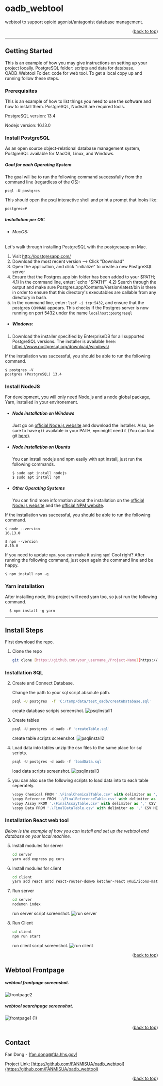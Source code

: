 <a name="readme-top"></a>

# oadb_webtool
 webtool to support opioid agonist/antagonist database management. 


<p align="right">(<a href="#readme-top">back to top</a>)</p>

---
<!-- GETTING STARTED -->
## Getting Started

This is an example of how you may give instructions on setting up your project locally.
PostgreSQL folder: scripts and data for database.
OADB_Webtool Folder: code for web tool.
To get a local copy up and running follow these steps.

### Prerequisites

This is an example of how to list things you need to use the software and how to install them. PostgreSQL, NodeJS are required tools.

PostgreSQL version: 13.4

Nodejs version: 16.13.0


### Install PostgreSQL

As an open source object-relational database management system, PostgreSQL available for MacOS, Linux, and Windows.

##### Goal for each Operating System
The goal will be to run the following command successfully from the command line (regardless of the OS):

```psql -U postgres```

This should open the psql interactive shell and print a prompt that looks like:

```postgres=# ```

##### Installation per OS:

- ###### MacOS:

Let's walk through installing PostgreSQL with the postgresapp on Mac.

1) Visit http://postgresapp.com/
2) Download the most recent version --> Click "Download"
3) Open the application, and click "initialize" to create a new PostgreSQL server
4) Ensure that the Postgres.app bin folder has been added to your $PATH;
  4.1) In the command line, enter: `echo "$PATH"`
  4.2) Search through the output and make sure Postgres.app/Contents/Version/latest/bin is there
       in order to ensure that this directory's executables are callable from any directory in bash.
5) In the command line, enter: `lsof -i tcp:5432`, and ensure that the postgres `COMMAND` appears.
   This checks if the Postgres server is now running on port 5432 under the name `localhost:postgresql`
   
   
- ##### Windows:
1) Download the installer specified by EnterpriseDB for all supported PostgreSQL versions. The installer is available here:
  https://www.postgresql.org/download/windows/

If the installation was successful, you should be able to run the following command.

    $ postgres -V
    postgres (PostgreSQL) 13.4
  
    
    
### Install NodeJS

For development, you will only need Node.js and a node global package, Yarn, installed in your environement.

- ##### Node installation on Windows

  Just go on [official Node.js website](https://nodejs.org/) and download the installer.
Also, be sure to have `git` available in your PATH, `npm` might need it (You can find git [here](https://git-scm.com/)).

- ##### Node installation on Ubuntu

  You can install nodejs and npm easily with apt install, just run the following commands.

      $ sudo apt install nodejs
      $ sudo apt install npm

- ##### Other Operating Systems
  You can find more information about the installation on the [official Node.js website](https://nodejs.org/) and the [official NPM website](https://npmjs.org/).

If the installation was successful, you should be able to run the following command.

    $ node --version
    16.13.0

    $ npm --version
    8.10.0

If you need to update `npm`, you can make it using `npm`! Cool right? After running the following command, just open again the command line and be happy.

    $ npm install npm -g


### Yarn installation

  After installing node, this project will need yarn too, so just run the following command.

      $ npm install -g yarn


---
<!-- INSTALL STEPS -->
## Install Steps
First download the repo.

1. Clone the repo
   ```sh
   git clone [https://github.com/your_username_/Project-Name](https://github.com/FANMISUA/oadb_webtool).git
   ```
   
### Installation SQL

2. Create and Connect Database. 

   Change the path to your sql script absolute path.
   ```sh
   psql -U postgres  -f 'C:/temp/data/test_oadb/createDatabase.sql'
   ```
   create database scripts screenshot.
   ![psqlinstall1](https://user-images.githubusercontent.com/12943354/204495005-0e5be89f-70e0-4e53-8066-9776338ad6f4.png)
   
3. Create tables

   ```js
   psql -U postgres -d oadb -f 'createTable.sql'
   ```
   create table scripts screenshot.
   ![psqlinstall2](https://user-images.githubusercontent.com/12943354/204495032-67d5ea37-2f90-43ea-bf7d-a6aca3e00a5c.png)

4. Load data into tables
   unzip the csv files to the same place for sql scripts.
   
   ```js
   psql -U postgres -d oadb -f 'loadData.sql
   ```   
   load data scripts screenshot.
   ![psqlinstall3](https://user-images.githubusercontent.com/12943354/204495052-fafb7cb1-3ac9-4cf0-a7c1-aaa80a5b7ed3.png)

5. you can also use the following scripts to load data into to each table seperately.

   ```js
   \copy Chemical FROM '.\FinalChemicalTable.csv' with delimiter as ',' CSV HEADER;
   \copy Reference FROM '.\FinalReferenceTable.csv' with delimiter as ',' CSV HEADER;
   \copy Assay FROM '.\FinalAssayTable.csv' with delimiter as ',' CSV HEADER;
   \copy Data FROM '.\FinalDataTable.csv' with delimiter as ',' CSV HEADER;
   ```
   

### Installation React web tool

_Below is the example of how you can install and set up the webtool and database on your local machine._

5. Install modules for server
   ```sh
   cd server
   yarn add express pg cors
   ```

6. Install modules for client
   ```sh
   cd client
   yarn add react antd react-router-dom@6 ketcher-react @mui/icons-material @emotion/react @emotion/styled react-highlight-words smiles-drawer
   ```

7. Run server
   ```sh
   cd server
   nodemon index
   ```
   run server script screenshot.
   ![run server](https://user-images.githubusercontent.com/12943354/204495109-31318718-c268-46ee-9531-7b33bdcaaf09.png)
   
8. Run Client
   ```sh
   cd client
   npm run start
   ```
   run client script screenshot.
   ![run client](https://user-images.githubusercontent.com/12943354/204495136-a65d8345-1d49-4709-8ae9-d1debbbaa503.png)

<p align="right">(<a href="#readme-top">back to top</a>)</p>



<!-- USAGE EXAMPLES -->
## Webtool Frontpage
##### webtool frontpage screenshot.

![frontpage2](https://user-images.githubusercontent.com/12943354/204484652-573d7572-1713-4d02-96bd-c129c177bfb7.png)

##### webtool searchpage screenshot.

![frontpage1 (1)](https://user-images.githubusercontent.com/12943354/204484128-dc8fbe28-46f5-48c8-924b-7c153ad164c4.png)


<p align="right">(<a href="#readme-top">back to top</a>)</p>





<!-- CONTACT -->
## Contact

Fan Dong - [fan.dong@fda.hhs.gov]

Project Link: [https://github.com/FANMISUA/oadb_webtool](https://github.com/FANMISUA/oadb_webtool)


<p align="right">(<a href="#readme-top">back to top</a>)</p>
